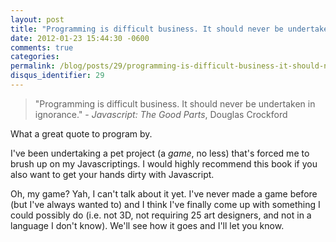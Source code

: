 ```yaml
---
layout: post
title: "Programming is difficult business. It should never be undertaken in ignorance."
date: 2012-01-23 15:44:30 -0600
comments: true
categories:
permalink: /blog/posts/29/programming-is-difficult-business-it-should-never
disqus_identifier: 29
---
```


> "Programming is difficult business. It should never be undertaken in ignorance." - *Javascript: The Good Parts*, Douglas Crockford

What a great quote to program by.

I've been undertaking a pet project (a *game*, no less) that's forced me to brush up on my Javascriptings. I would highly recommend this book if you also want to get your hands dirty with Javascript.

Oh, my game? Yah, I can't talk about it yet. I've never made a game before (but I've always wanted to) and I think I've finally come up with something I could possibly do (i.e. not 3D, not requiring 25 art designers, and not in a language I don't know). We'll see how it goes and I'll let you know.